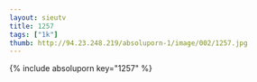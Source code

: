 ```yaml
--- 
layout: sieutv
title: 1257
tags: ["1k"]
thumb: http://94.23.248.219/absoluporn-1/image/002/1257.jpg
---
```

{% include absoluporn key="1257" %} 
